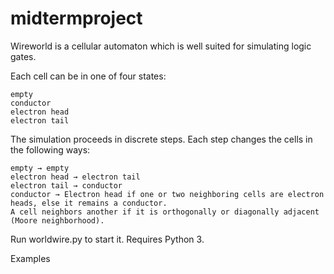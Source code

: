 # midtermproject
Wireworld is a cellular automaton which is well suited for simulating logic gates.

Each cell can be in one of four states:

    empty
    conductor
    electron head
    electron tail
    
The simulation proceeds in discrete steps. Each step changes the cells in the following ways:

    empty → empty
    electron head → electron tail
    electron tail → conductor
    conductor → Electron head if one or two neighboring cells are electron heads, else it remains a conductor. 
    A cell neighbors another if it is orthogonally or diagonally adjacent (Moore neighborhood).
    
Run worldwire.py to start it. Requires Python 3.

Examples

